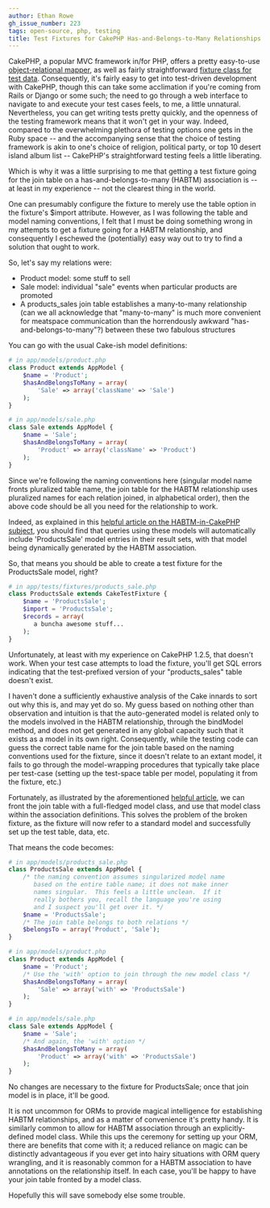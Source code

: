 ```yaml
---
author: Ethan Rowe
gh_issue_number: 223
tags: open-source, php, testing
title: Test Fixtures for CakePHP Has-and-Belongs-to-Many Relationships
---
```


CakePHP, a popular MVC framework in/for PHP, offers a pretty easy-to-use [object-relational mapper](http://book.cakephp.org/view/66/Models), as well as fairly straightforward [fixture class for test data](http://book.cakephp.org/view/358/Preparing-test-data).  Consequently, it's fairly easy to get into test-driven development with CakePHP, though this can take some acclimation if you're coming from Rails or Django or some such; the need to go through a web interface to navigate to and execute your test cases feels, to me, a little unnatural.  Nevertheless, you can get writing tests pretty quickly, and the openness of the testing framework means that it won't get in your way.  Indeed, compared to the overwhelming plethora of testing options one gets in the Ruby space -- and the accompanying sense that the choice of testing framework is akin to one's choice of religion, political party, or top 10 desert island album list -- CakePHP's straightforward testing feels a little liberating.

Which is why it was a little surprising to me that getting a test fixture going for the join table on a has-and-belongs-to-many (HABTM) association is -- at least in my experience -- not the clearest thing in the world.

One can presumably configure the fixture to merely use the table option in the fixture's $import attribute.  However, as I was following the table and model naming conventions, I felt that I must be doing something wrong in my attempts to get a fixture going for a HABTM relationship, and consequently I eschewed the (potentially) easy way out to try to find a solution that ought to work.

So, let's say my relations were:

- Product model: some stuff to sell
- Sale model: individual "sale" events when particular products are promoted
- A products_sales join table establishes a many-to-many relationship (can we all acknowledge that "many-to-many" is much more convenient for meatspace communication than the horrendously awkward "has-and-belongs-to-many"?) between these two fabulous structures

You can go with the usual Cake-ish model definitions:


```php
# in app/models/product.php
class Product extends AppModel {
    $name = 'Product';
    $hasAndBelongsToMany = array(
        'Sale' => array('className' => 'Sale')
    );
}

# in app/models/sale.php
class Sale extends AppModel {
    $name = 'Sale';
    $hasAndBelongsToMany = array(
        'Product' => array('className' => 'Product')
    );
}
```

Since we're following the naming conventions here (singular model name fronts pluralized table name, the join table for the HABTM relationship uses pluralized names for each relation joined, in alphabetical order), then the above code should be all you need for the relationship to work.

Indeed, as explained in this [helpful article on the HABTM-in-CakePHP subject](http://cricava.com/blogs/index.php?blog=6&title=modelizing_habtm_join_tables_in_cakephp_&more=1&c=1&tb=1&pb=1), you should find that queries using these models will automatically include 'ProductsSale' model entries in their result sets, with that model being dynamically generated by the HABTM association.

So, that means you should be able to create a test fixture for the ProductsSale model, right?

```php
# in app/tests/fixtures/products_sale.php
class ProductsSale extends CakeTestFixture {
    $name = 'ProductsSale';
    $import = 'ProductsSale';
    $records = array(
       a buncha awesome stuff...
    );
}
```

Unfortunately, at least with my experience on CakePHP 1.2.5, that doesn't work.  When your test case attempts to load the fixture, you'll get SQL errors indicating that the test-prefixed version of your "products_sales" table doesn't exist.

I haven't done a sufficiently exhaustive analysis of the Cake innards to sort out why this is, and may yet do so.  My guess based on nothing other than observation and intuition is that the auto-generated model is related only to the models involved in the HABTM relationship, through the bindModel method, and does not get generated in any global capacity such that it exists as a model in its own right.  Consequently, while the testing code can guess the correct table name for the join table based on the naming conventions used for the fixture, since it doesn't relate to an extant model, it fails to go through the model-wrapping procedures that typically take place per test-case (setting up the test-space table per model, populating it from the fixture, etc.)

Fortunately, as illustrated by the aforementioned [helpful article](http://cricava.com/blogs/index.php?blog=6&title=modelizing_habtm_join_tables_in_cakephp_&more=1&c=1&tb=1&pb=1), we can front the join table with a full-fledged model class, and use that model class within the association definitions.  This solves the problem of the broken fixture, as the fixture will now refer to a standard model and successfully set up the test table, data, etc.

That means the code becomes:


```php
# in app/models/products_sale.php
class ProductsSale extends AppModel {
    /* the naming convention assumes singularized model name
       based on the entire table name; it does not make inner
       names singular.  This feels a little unclean.  If it
       really bothers you, recall the language you're using
       and I suspect you'll get over it. */
    $name = 'ProductsSale';
    /* The join table belongs to both relations */
    $belongsTo = array('Product', 'Sale');
}

# in app/models/product.php
class Product extends AppModel {
    $name = 'Product';
    /* Use the 'with' option to join through the new model class */
    $hasAndBelongsToMany = array(
        'Sale' => array('with' => 'ProductsSale')
    );
}

# in app/models/sale.php
class Sale extends AppModel {
    $name = 'Sale';
    /* And again, the 'with' option */
    $hasAndBelongsToMany = array(
        'Product' => array('with' => 'ProductsSale')
    );
}
```

No changes are necessary to the fixture for ProductsSale; once that join model is in place, it'll be good.

It is not uncommon for ORMs to provide magical intelligence for establishing HABTM relationships, and as a matter of convenience it's pretty handy.  It is similarly common to allow for HABTM association through an explicitly-defined model class.  While this ups the ceremony for setting up your ORM, there are benefits that come with it; a reduced reliance on magic can be distinctly advantageous if you ever get into hairy situations with ORM query wrangling, and it is reasonably common for a HABTM association to have annotations on the relationship itself.  In each case, you'll be happy to have your join table fronted by a model class.

Hopefully this will save somebody else some trouble.
